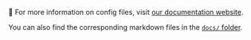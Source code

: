 🔗 For more information on config files, visit [our documentation website](docs).

You can also find the corresponding markdown files in the [`docs/` folder][source].

[docs]: https://princeton-nlp.github.io/SWE-agent/dev/config
[source]: https://github.com/princeton-nlp/SWE-agent/tree/main/docs